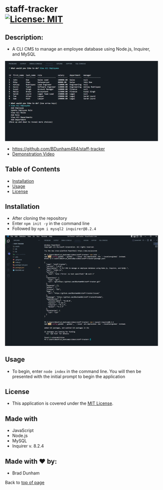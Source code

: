 
# staff-tracker <br>[![License: MIT](https://img.shields.io/badge/License-MIT-yellow.svg)](https://opensource.org/licenses/MIT)


## Description: 

* A CLI CMS to manage an employee database using Node.js, Inquirer, and MySQL

![staff-tracker](./assets/images/staff-tracker.png)

* <a href='https://github.com/BDunham484/staff-tracker'>https://github.com/BDunham484/staff-tracker</a>
* <a href='https://drive.google.com/file/d/1eudP2TEklDqPv5dckrqmsNlG9JRNzWFG/view'>Demonstration Video</a>

## Table of Contents

- [Installation](#installation)
- [Usage](#usage)
- [License](#license)


## Installation

* After cloning the repository
*  Enter `npm init -y` in the command line
*  Followed by `npm i mysql2 inquirer@8.2.4`

![staff-tracker](./assets/images/staff-tracker-install.png)

## Usage

* To begin, enter `node index` in the command line.  You will then be presented with the initial prompt to begin the application


## License

* This application is covered under the <a href='https://opensource.org/licenses/MIT'>MIT License</a>.

## Made with

* JavaScript
* Node.js
* MySQL
* Inquirer v. 8.2.4

## Made with ❤️ by:

* Brad Dunham




Back to [top of page](# )

    
